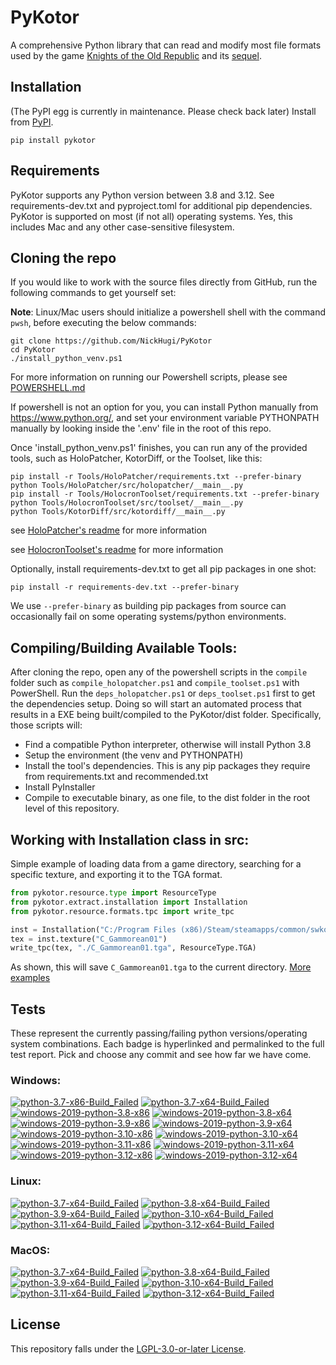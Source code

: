 
PyKotor
=======
A comprehensive Python library that can read and modify most file formats used by the game [Knights of the Old Republic](https://en.wikipedia.org/wiki/Star_Wars:_Knights_of_the_Old_Republic_(video_game)) and its [sequel](https://en.wikipedia.org/wiki/Star_Wars_Knights_of_the_Old_Republic_II:_The_Sith_Lords).

## Installation
(The PyPI egg is currently in maintenance. Please check back later) Install from [PyPI](https://pypi.org/project/PyKotor/).
```commandline
pip install pykotor
```

## Requirements
PyKotor supports any Python version between 3.8 and 3.12. See requirements-dev.txt and pyproject.toml for additional pip dependencies.
PyKotor is supported on most (if not all) operating systems. Yes, this includes Mac and any other case-sensitive filesystem.

## Cloning the repo
If you would like to work with the source files directly from GitHub, run the following commands to get yourself set:

**Note**: Linux/Mac users should initialize a powershell shell with the command `pwsh`, before executing the below commands:

```commandline
git clone https://github.com/NickHugi/PyKotor
cd PyKotor
./install_python_venv.ps1
```
For more information on running our Powershell scripts, please see [POWERSHELL.md](https://github.com/NickHugi/PyKotor/blob/master/POWERSHELL.md)

If powershell is not an option for you, you can install Python manually from https://www.python.org/, and set your environment variable PYTHONPATH manually by looking inside the '.env' file in the root of this repo.


Once 'install_python_venv.ps1' finishes, you can run any of the provided tools, such as HoloPatcher, KotorDiff, or the Toolset, like this:
```commandline
pip install -r Tools/HoloPatcher/requirements.txt --prefer-binary
python Tools/HoloPatcher/src/holopatcher/__main__.py
pip install -r Tools/HolocronToolset/requirements.txt --prefer-binary
python Tools/HolocronToolset/src/toolset/__main__.py
python Tools/KotorDiff/src/kotordiff/__main__.py
```

see [HoloPatcher's readme](https://github.com/NickHugi/PyKotor/tree/master/Tools/HoloPatcher#readme) for more information

see [HolocronToolset's readme](https://github.com/NickHugi/PyKotor/tree/master/Tools/HolocronToolset#readme) for more information

Optionally, install requirements-dev.txt to get all pip packages in one shot:
```commandline
pip install -r requirements-dev.txt --prefer-binary
```
We use `--prefer-binary` as building pip packages from source can occasionally fail on some operating systems/python environments.

## Compiling/Building Available Tools:
After cloning the repo, open any of the powershell scripts in the `compile` folder such as `compile_holopatcher.ps1` and `compile_toolset.ps1` with PowerShell. Run the `deps_holopatcher.ps1` or `deps_toolset.ps1` first to get the dependencies setup. Doing so will start an automated process that results in a EXE being built/compiled to the PyKotor/dist folder. Specifically, those scripts will:
- Find a compatible Python interpreter, otherwise will install Python 3.8
- Setup the environment (the venv and PYTHONPATH)
- Install the tool's dependencies. This is any pip packages they require from requirements.txt and recommended.txt
- Install PyInstaller
- Compile to executable binary, as one file, to the dist folder in the root level of this repository.


## Working with Installation class in src:
Simple example of loading data from a game directory, searching for a specific texture, and exporting it to the TGA format.
```python
from pykotor.resource.type import ResourceType
from pykotor.extract.installation import Installation
from pykotor.resource.formats.tpc import write_tpc

inst = Installation("C:/Program Files (x86)/Steam/steamapps/common/swkotor")
tex = inst.texture("C_Gammorean01")
write_tpc(tex, "./C_Gammorean01.tga", ResourceType.TGA)
```
As shown, this will save `C_Gammorean01.tga` to the current directory.
[More examples](https://github.com/NickHugi/PyKotor/blob/master/Libraries/PyKotor/docs/installation.md)

## Tests

These represent the currently passing/failing python versions/operating system combinations. Each badge is hyperlinked and permalinked to the full test report. Pick and choose any commit and see how far we have come.

### Windows:

<!-- WINDOWS-BADGES-START -->
[![python-3.7-x86-Build_Failed](https://img.shields.io/badge/python--3.7--x86_Build_Failed-lightgrey)](https://github.com/NickHugi/PyKotor/actions/runs/14027763984)
[![python-3.7-x64-Build_Failed](https://img.shields.io/badge/python--3.7--x64_Build_Failed-lightgrey)](https://github.com/NickHugi/PyKotor/actions/runs/14027763984)
[![windows-2019-python-3.8-x86](https://img.shields.io/badge/build-python--3.8--x86_Passing_663-brightgreen?style=plastic&logo=simple-icons&logoColor=%23FF5e34&label=21&labelColor=%23c71818&color=%232f991a)](https://htmlpreview.github.io/?https://github.com/NickHugi/PyKotor/blob/8bafb0683d8b5cbe69ff9bc472be0681e5139bf7/tests/results/c94a27b5f7a8a23b57b6a34e19a49fe8933c9f65/pytest_report_windows-2019_python_3.8_x86/pytest_report.html)
[![windows-2019-python-3.8-x64](https://img.shields.io/badge/build-python--3.8--x64_Passing_663-brightgreen?style=plastic&logo=simple-icons&logoColor=%23FF5e34&label=21&labelColor=%23c71818&color=%232f991a)](https://htmlpreview.github.io/?https://github.com/NickHugi/PyKotor/blob/8bafb0683d8b5cbe69ff9bc472be0681e5139bf7/tests/results/c94a27b5f7a8a23b57b6a34e19a49fe8933c9f65/pytest_report_windows-2019_python_3.8_x64/pytest_report.html)
[![windows-2019-python-3.9-x86](https://img.shields.io/badge/build-python--3.9--x86_Passing_663-brightgreen?style=plastic&logo=simple-icons&logoColor=%23FF5e34&label=21&labelColor=%23c71818&color=%232f991a)](https://htmlpreview.github.io/?https://github.com/NickHugi/PyKotor/blob/8bafb0683d8b5cbe69ff9bc472be0681e5139bf7/tests/results/c94a27b5f7a8a23b57b6a34e19a49fe8933c9f65/pytest_report_windows-2019_python_3.9_x86/pytest_report.html)
[![windows-2019-python-3.9-x64](https://img.shields.io/badge/build-python--3.9--x64_Passing_663-brightgreen?style=plastic&logo=simple-icons&logoColor=%23FF5e34&label=21&labelColor=%23c71818&color=%232f991a)](https://htmlpreview.github.io/?https://github.com/NickHugi/PyKotor/blob/8bafb0683d8b5cbe69ff9bc472be0681e5139bf7/tests/results/c94a27b5f7a8a23b57b6a34e19a49fe8933c9f65/pytest_report_windows-2019_python_3.9_x64/pytest_report.html)
[![windows-2019-python-3.10-x86](https://img.shields.io/badge/build-python--3.10--x86_Passing_663-brightgreen?style=plastic&logo=simple-icons&logoColor=%23FF5e34&label=21&labelColor=%23c71818&color=%232f991a)](https://htmlpreview.github.io/?https://github.com/NickHugi/PyKotor/blob/8bafb0683d8b5cbe69ff9bc472be0681e5139bf7/tests/results/c94a27b5f7a8a23b57b6a34e19a49fe8933c9f65/pytest_report_windows-2019_python_3.10_x86/pytest_report.html)
[![windows-2019-python-3.10-x64](https://img.shields.io/badge/build-python--3.10--x64_Passing_663-brightgreen?style=plastic&logo=simple-icons&logoColor=%23FF5e34&label=21&labelColor=%23c71818&color=%232f991a)](https://htmlpreview.github.io/?https://github.com/NickHugi/PyKotor/blob/8bafb0683d8b5cbe69ff9bc472be0681e5139bf7/tests/results/c94a27b5f7a8a23b57b6a34e19a49fe8933c9f65/pytest_report_windows-2019_python_3.10_x64/pytest_report.html)
[![windows-2019-python-3.11-x86](https://img.shields.io/badge/build-python--3.11--x86_Passing_663-brightgreen?style=plastic&logo=simple-icons&logoColor=%23FF5e34&label=21&labelColor=%23c71818&color=%232f991a)](https://htmlpreview.github.io/?https://github.com/NickHugi/PyKotor/blob/8bafb0683d8b5cbe69ff9bc472be0681e5139bf7/tests/results/c94a27b5f7a8a23b57b6a34e19a49fe8933c9f65/pytest_report_windows-2019_python_3.11_x86/pytest_report.html)
[![windows-2019-python-3.11-x64](https://img.shields.io/badge/build-python--3.11--x64_Passing_663-brightgreen?style=plastic&logo=simple-icons&logoColor=%23FF5e34&label=21&labelColor=%23c71818&color=%232f991a)](https://htmlpreview.github.io/?https://github.com/NickHugi/PyKotor/blob/8bafb0683d8b5cbe69ff9bc472be0681e5139bf7/tests/results/c94a27b5f7a8a23b57b6a34e19a49fe8933c9f65/pytest_report_windows-2019_python_3.11_x64/pytest_report.html)
[![windows-2019-python-3.12-x86](https://img.shields.io/badge/build-python--3.12--x86_Passing_663-brightgreen?style=plastic&logo=simple-icons&logoColor=%23FF5e34&label=21&labelColor=%23c71818&color=%232f991a)](https://htmlpreview.github.io/?https://github.com/NickHugi/PyKotor/blob/8bafb0683d8b5cbe69ff9bc472be0681e5139bf7/tests/results/c94a27b5f7a8a23b57b6a34e19a49fe8933c9f65/pytest_report_windows-2019_python_3.12_x86/pytest_report.html)
[![windows-2019-python-3.12-x64](https://img.shields.io/badge/build-python--3.12--x64_Passing_663-brightgreen?style=plastic&logo=simple-icons&logoColor=%23FF5e34&label=21&labelColor=%23c71818&color=%232f991a)](https://htmlpreview.github.io/?https://github.com/NickHugi/PyKotor/blob/8bafb0683d8b5cbe69ff9bc472be0681e5139bf7/tests/results/c94a27b5f7a8a23b57b6a34e19a49fe8933c9f65/pytest_report_windows-2019_python_3.12_x64/pytest_report.html)
<!-- WINDOWS-BADGES-END -->

### Linux:

<!-- LINUX-BADGES-START -->
[![python-3.7-x64-Build_Failed](https://img.shields.io/badge/python--3.7--x64_Build_Failed-lightgrey)](https://github.com/NickHugi/PyKotor/actions/runs/14027763984)
[![python-3.8-x64-Build_Failed](https://img.shields.io/badge/python--3.8--x64_Build_Failed-lightgrey)](https://github.com/NickHugi/PyKotor/actions/runs/14027763984)
[![python-3.9-x64-Build_Failed](https://img.shields.io/badge/python--3.9--x64_Build_Failed-lightgrey)](https://github.com/NickHugi/PyKotor/actions/runs/14027763984)
[![python-3.10-x64-Build_Failed](https://img.shields.io/badge/python--3.10--x64_Build_Failed-lightgrey)](https://github.com/NickHugi/PyKotor/actions/runs/14027763984)
[![python-3.11-x64-Build_Failed](https://img.shields.io/badge/python--3.11--x64_Build_Failed-lightgrey)](https://github.com/NickHugi/PyKotor/actions/runs/14027763984)
[![python-3.12-x64-Build_Failed](https://img.shields.io/badge/python--3.12--x64_Build_Failed-lightgrey)](https://github.com/NickHugi/PyKotor/actions/runs/14027763984)
<!-- LINUX-BADGES-END -->

### MacOS:

<!-- MACOS-BADGES-START -->
[![python-3.7-x64-Build_Failed](https://img.shields.io/badge/python--3.7--x64_Build_Failed-lightgrey)](https://github.com/NickHugi/PyKotor/actions/runs/14027763984)
[![python-3.8-x64-Build_Failed](https://img.shields.io/badge/python--3.8--x64_Build_Failed-lightgrey)](https://github.com/NickHugi/PyKotor/actions/runs/14027763984)
[![python-3.9-x64-Build_Failed](https://img.shields.io/badge/python--3.9--x64_Build_Failed-lightgrey)](https://github.com/NickHugi/PyKotor/actions/runs/14027763984)
[![python-3.10-x64-Build_Failed](https://img.shields.io/badge/python--3.10--x64_Build_Failed-lightgrey)](https://github.com/NickHugi/PyKotor/actions/runs/14027763984)
[![python-3.11-x64-Build_Failed](https://img.shields.io/badge/python--3.11--x64_Build_Failed-lightgrey)](https://github.com/NickHugi/PyKotor/actions/runs/14027763984)
[![python-3.12-x64-Build_Failed](https://img.shields.io/badge/python--3.12--x64_Build_Failed-lightgrey)](https://github.com/NickHugi/PyKotor/actions/runs/14027763984)
<!-- MACOS-BADGES-END -->

## License
This repository falls under the [LGPL-3.0-or-later License](https://github.com/NickHugi/PyKotor/blob/master/LICENSE).



















































